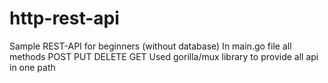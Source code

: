 # http-rest-api
Sample REST-API for beginners (without database)
In main.go file all methods 
POST
PUT
DELETE
GET
Used gorilla/mux library to provide all api in one path
